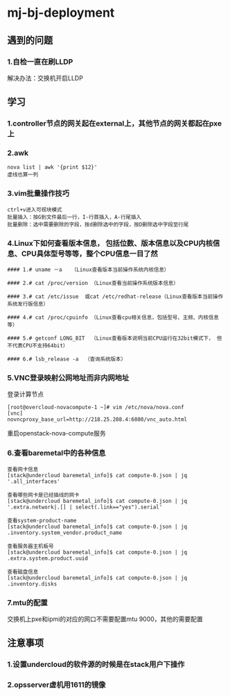 # mj-bj-deployment

## 遇到的问题

### 1.自检一直在刷LLDP
解决办法：交换机开启LLDP

## 学习

### 1.controller节点的网关起在external上，其他节点的网关都起在pxe上

### 2.awk
```
nova list | awk '{print $12}'
虚线也算一列
```

### 3.vim批量操作技巧
```
ctrl+v进入可视块模式
批量插入：按G到文件最后一行，I-行首插入，A-行尾插入
批量删除：选中需要删除的字段，按d删除选中的字段，按D删除选中字段至行尾
```

### 4.Linux下如何查看版本信息， 包括位数、版本信息以及CPU内核信息、CPU具体型号等等，整个CPU信息一目了然
```
#### 1.# uname －a   （Linux查看版本当前操作系统内核信息）

#### 2.# cat /proc/version （Linux查看当前操作系统版本信息）

#### 3.# cat /etc/issue  或cat /etc/redhat-release（Linux查看版本当前操作系统发行版信息）

#### 4.# cat /proc/cpuinfo （Linux查看cpu相关信息，包括型号、主频、内核信息等）

#### 5.# getconf LONG_BIT  （Linux查看版本说明当前CPU运行在32bit模式下， 但不代表CPU不支持64bit）

#### 6.# lsb_release -a  （查询系统版本）
```

### 5.VNC登录映射公网地址而非内网地址
登录计算节点

```
[root@overcloud-novacompute-1 ~]# vim /etc/nova/nova.conf
[vnc]
novncproxy_base_url=http://218.25.208.4:6080/vnc_auto.html
```
重启openstack-nova-compute服务

### 6.查看baremetal中的各种信息
```
查看网卡信息
[stack@undercloud baremetal_info]$ cat compute-0.json | jq '.all_interfaces' 

查看哪些网卡是已经插线的网卡
[stack@undercloud baremetal_info]$ cat compute-0.json | jq '.extra.network|.[] | select(.link=="yes").serial'

查看system-product-name
[stack@undercloud baremetal_info]$ cat compute-0.json | jq .inventory.system_vendor.product_name

查看服务器主机板号
[stack@undercloud baremetal_info]$ cat compute-0.json | jq .extra.system.product.uuid

查看磁盘信息
[stack@undercloud baremetal_info]$ cat compute-0.json | jq .inventory.disks
```

### 7.mtu的配置
交换机上pxe和ipmi的对应的网口不需要配置mtu 9000，其他的需要配置

## 注意事项
### 1.设置undercloud的软件源的时候是在stack用户下操作

### 2.opsserver虚机用1611的镜像